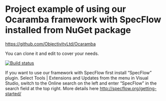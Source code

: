 # Project example of using our Ocaramba framework  with SpecFlow installed from NuGet package
https://github.com/ObjectivityLtd/Ocaramba


You can clone it and edit to cover your needs.

[![Build status](https://ci.appveyor.com/api/projects/status/ewayusi4upqy053l?svg=true)](https://ci.appveyor.com/project/ObjectivityAdminsTeam/test-automation-projectexample-features)

If you want to use our framework with SpecFlow first install “SpecFlow” plugin. Select Tools | Extensions and Updates from the menu in Visual Studio, switch to the Online search on the left and enter “SpecFlow” in the search field at the top right. More details here http://specflow.org/getting-started/

